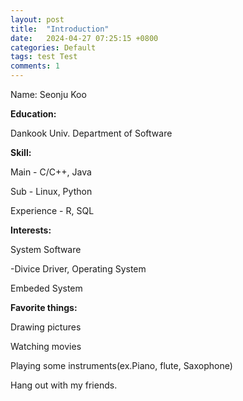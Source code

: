```yaml
---
layout: post
title:  "Introduction"
date:   2024-04-27 07:25:15 +0800
categories: Default
tags: test Test
comments: 1
---
```

Name: Seonju Koo

<b><p>Education:</p></b>
  Dankook Univ. Department of Software

<b><p>Skill:</p></b>
  <p>Main - C/C++, Java</p>
  <p>Sub - Linux, Python</P>
  <p>Experience - R, SQL</p>

<b><p>Interests:</p></b>
  <p>System Software</p>
  <p>-Divice Driver, Operating System</p>
  <p>Embeded System</p>

<b><p>Favorite things:</p></b>
  <p>Drawing pictures</p>
  <p>Watching movies</p>
  <p>Playing some instruments(ex.Piano, flute, Saxophone)</p> 
  <p>Hang out with my friends.</p>